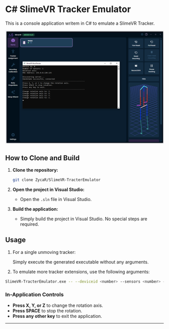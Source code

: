 # C# SlimeVR Tracker Emulator

This is a console application writem in C# to emulate a SlimeVR Tracker.

![alt text](image.png)

## How to Clone and Build

1. **Clone the repository:**
   ```bash
   git clone ZycaR/SlimeVR-TracterEmulator
   ```
2. **Open the project in Visual Studio:**
   - Open the `.sln` file in Visual Studio.

3. **Build the application:**
   - Simply build the project in Visual Studio. No special steps are required.

## Usage

1. For a single unmoving tracker:

    Simply execute the generated executable without any arguments.

2. To emulate more tracker extensions, use the following arguments:

```bash
SlimeVR-TracterEmulator.exe -- --deviceid <number> --sensors <number> --rotation <X|Y|Z>
```

### In-Application Controls

- **Press X, Y, or Z** to change the rotation axis.
- **Press SPACE** to stop the rotation.
- **Press any other key** to exit the application.

--- 